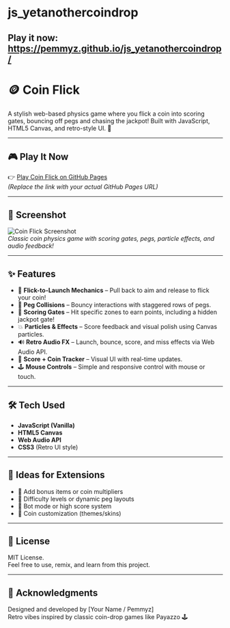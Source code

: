 # js_yetanothercoindrop

## Play it now: https://pemmyz.github.io/js_yetanothercoindrop/


# 🪙 Coin Flick

A stylish web-based physics game where you flick a coin into scoring gates, bouncing off pegs and chasing the jackpot! Built with JavaScript, HTML5 Canvas, and retro-style UI. 🎯

---

## 🎮 Play It Now
👉 [Play Coin Flick on GitHub Pages](https://yourusername.github.io/coin-flick/)  
*(Replace the link with your actual GitHub Pages URL)*

---

## 📸 Screenshot

![Coin Flick Screenshot](screenshot.png)  
*Classic coin physics game with scoring gates, pegs, particle effects, and audio feedback!*

---

## ✨ Features

- 🎯 **Flick-to-Launch Mechanics** – Pull back to aim and release to flick your coin!
- 🧲 **Peg Collisions** – Bouncy interactions with staggered rows of pegs.
- 🎰 **Scoring Gates** – Hit specific zones to earn points, including a hidden jackpot gate!
- 💥 **Particles & Effects** – Score feedback and visual polish using Canvas particles.
- 🔊 **Retro Audio FX** – Launch, bounce, score, and miss effects via Web Audio API.
- 🧮 **Score + Coin Tracker** – Visual UI with real-time updates.
- 🕹️ **Mouse Controls** – Simple and responsive control with mouse or touch.

---

## 🛠️ Tech Used

- **JavaScript (Vanilla)**
- **HTML5 Canvas**
- **Web Audio API**
- **CSS3** (Retro UI style)

---

## 🧠 Ideas for Extensions

- 🎁 Add bonus items or coin multipliers  
- 🔧 Difficulty levels or dynamic peg layouts  
- 🧍 Bot mode or high score system  
- 🎨 Coin customization (themes/skins)

---

## 📜 License

MIT License.  
Feel free to use, remix, and learn from this project.

---

## 🙌 Acknowledgments

Designed and developed by [Your Name / Pemmyz]  
Retro vibes inspired by classic coin-drop games like Payazzo 🕹️
